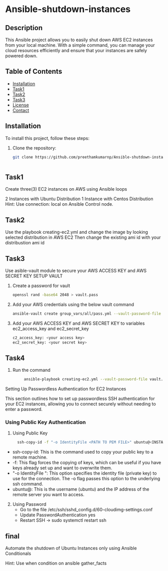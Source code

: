 # Ansible-shutdown-instances
## Description
This Ansible project allows you to easily shut down AWS EC2 instances from your local machine. With a simple command, you can manage your cloud resources efficiently and ensure that your instances are safely powered down.

## Table of Contents
- [Installation](#installation)
- [Task1](#task1)
- [Task2](#task2)
- [Task3](#task3)
- [License](#license)
- [Contact](#contact)

## Installation
To install this project, follow these steps:

1. Clone the repository:
   ```bash
   git clone https://github.com/preethamkumarnp/Ansible-shutdown-instance.git



## Task1
Create three(3) EC2 instances on AWS using Ansible loops

2 Instances with Ubuntu Distribution
1 Instance with Centos Distribution
Hint: Use connection: local on Ansible Control node.

## Task2
Use the playbook creating-ec2.yml and change the image by looking selected distribution in AWS EC2
Then change the existing ami id with your distribustion ami id

## Task3
Use asible-vault module to secure your AWS ACCESS KEY and AWS SECRET KEY 
SETUP VAULT
1. Create a password for vault
   ```bash
   openssl rand -base64 2048 > vault.pass
2. Add your AWS credentials using the below vault command
   ```bash
   ansible-vault create group_vars/all/pass.yml --vault-password-file vault.pass
3. Add your AWS ACCESS KEY and AWS SECRET KEY to variables ec2_access_key and ec2_secret_key
   ```bash
   c2_access_key: <your access key>
   ec2_secret_key: <your secret key>

## Task4
1. Run the command 
   ```bash
        ansible-playbook creating-ec2.yml --vault-password-file vault.pass

Setting Up Passwordless Authentication for EC2 Instances

This section outlines how to set up passwordless SSH authentication for your EC2 instances, allowing you to connect securely without needing to enter a password.

### Using Public Key Authentication

1.  Using Public Key
    ```bash
      ssh-copy-id -f "-o IdentityFile <PATH TO PEM FILE>" ubuntu@<INSTANCE-PUBLIC-IP>
   * ssh-copy-id: This is the command used to copy your public key to a remote machine.
   * -f: This flag forces the copying of keys, which can be useful if you have keys already set up and want to overwrite them.
   * "-o IdentityFile ": This option specifies the identity file (private key) to use for the connection. The -o flag passes this option to the underlying ssh command.
   * ubuntu@: This is the username (ubuntu) and the IP address of the remote server you want to access.
  
2.  Using Password
    * Go to the file /etc/ssh/sshd_config.d/60-cloudimg-settings.conf
    * Update PasswordAuthentication yes
    * Restart SSH -> sudo systemctl restart ssh


## final
Automate the shutdown of Ubuntu Instances only using Ansible Conditionals

Hint: Use when condition on ansible gather_facts
